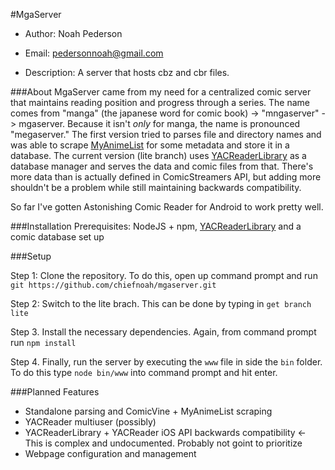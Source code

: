 #MgaServer
* Author: Noah Pederson
* Email: pedersonnoah@gmail.com

* Description: A server that hosts cbz and cbr files.

###About
MgaServer came from my need for a centralized comic server that maintains reading position and progress through a series. The name comes from "manga" (the japanese word for comic book) -> "mngaserver" -> mgaserver. Because it isn't *only* for manga, the name is pronounced "megaserver." The first version tried to parses file and directory names and was able to scrape [MyAnimeList](http://myanimelist.net/) for some metadata and store it in a database. The current version (lite branch) uses [YACReaderLibrary](http://www.yacreader.com/) as a database manager and serves the data and comic files from that. There's more data than is actually defined in ComicStreamers API, but adding more shouldn't be a problem while still maintaining backwards compatibility.

So far I've gotten Astonishing Comic Reader for Android to work pretty well.

###Installation
Prerequisites: NodeJS + npm, [YACReaderLibrary](http://www.yacreader.com/) and a comic database set up

###Setup

Step 1: Clone the repository. To do this, open up command prompt and run `git https://github.com/chiefnoah/mgaserver.git`

Step 2: Switch to the lite brach. This can be done by typing in `get branch lite`


Step 3. Install the necessary dependencies. Again, from command prompt run `npm install`

Step 4. Finally, run the server by executing the `www` file in side the `bin` folder. To do this type `node bin/www` into command prompt and hit enter.

###Planned Features
* Standalone parsing and ComicVine + MyAnimeList scraping
* YACReader multiuser (possibly)
* YACReaderLibrary + YACReader iOS API backwards compatibility <- This is complex and undocumented. Probably not goint to prioritize
* Webpage configuration and management
